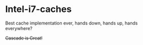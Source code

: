 # Intel-i7-caches
Best cache implementation ever, hands down, hands up, hands everywhere?

~~Cascade is Great!~~
